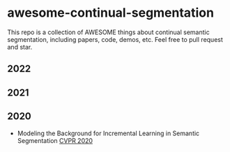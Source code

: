 # awesome-continual-segmentation
This repo is a collection of AWESOME things about continual semantic segmentation, including papers, code, demos, etc. Feel free to pull request and star.

## 2022




## 2021



## 2020
- Modeling the Background for Incremental Learning in Semantic Segmentation [CVPR 2020](https://arxiv.org/abs/2002.00718)
